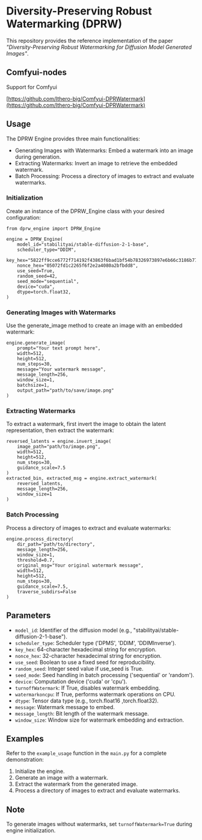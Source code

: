 # Diversity-Preserving Robust Watermarking (DPRW)

This repository provides the reference implementation of the paper *"Diversity-Preserving Robust Watermarking for Diffusion Model Generated Images"*. 


## Comfyui-nodes

Support for Comfyui

[https://github.com/lthero-big/Comfyui-DPRWatermark](https://github.com/lthero-big/Comfyui-DPRWatermark)

## Usage
The DPRW Engine provides three main functionalities:

* Generating Images with Watermarks: Embed a watermark into an image during generation.
* Extracting Watermarks: Invert an image to retrieve the embedded watermark.
* Batch Processing: Process a directory of images to extract and evaluate watermarks.

### Initialization

Create an instance of the DPRW_Engine class with your desired configuration:

```
from dprw_engine import DPRW_Engine

engine = DPRW_Engine(
    model_id="stabilityai/stable-diffusion-2-1-base",
    scheduler_type="DDIM",
    key_hex="5822ff9cce6772f714192f43863f6bad1bf54b78326973897e6b66c3186b77a7",
    nonce_hex="05072fd1c2265f6f2e2a4080a2bfbdd8",
    use_seed=True,
    random_seed=42,
    seed_mode="sequential",
    device="cuda",
    dtype=torch.float32,
)
```

### Generating Images with Watermarks

Use the generate_image method to create an image with an embedded watermark:

```
engine.generate_image(
    prompt="Your text prompt here",
    width=512,
    height=512,
    num_steps=30,
    message="Your watermark message",
    message_length=256,
    window_size=1,
    batchsize=1,
    output_path="path/to/save/image.png"
)
```


### Extracting Watermarks

To extract a watermark, first invert the image to obtain the latent representation, then extract the watermark:


```
reversed_latents = engine.invert_image(
    image_path="path/to/image.png",
    width=512,
    height=512,
    num_steps=30,
    guidance_scale=7.5
)
extracted_bin, extracted_msg = engine.extract_watermark(
    reversed_latents,
    message_length=256,
    window_size=1
)

```



### Batch Processing

Process a directory of images to extract and evaluate watermarks:

```
engine.process_directory(
    dir_path="path/to/directory",
    message_length=256,
    window_size=1,
    threshold=0.7,
    original_msg="Your original watermark message",
    width=512,
    height=512,
    num_steps=30,
    guidance_scale=7.5,
    traverse_subdirs=False
)
```


## Parameters

* `model_id`: Identifier of the diffusion model (e.g., "stabilityai/stable-diffusion-2-1-base").
* `scheduler_type`: Scheduler type ('DPMS', 'DDIM', 'DDIMInverse').
* `key_hex`: 64-character hexadecimal string for encryption.
* `nonce_hex`: 32-character hexadecimal string for encryption.
* `use_seed`: Boolean to use a fixed seed for reproducibility.
* `random_seed`: Integer seed value if use_seed is True.
* `seed_mode`: Seed handling in batch processing ('sequential' or 'random').
* `device`: Computation device ('cuda' or 'cpu').
* `turnoffWatermark`: If True, disables watermark embedding.
* `watermarkoncpu`: If True, performs watermark operations on CPU.
* `dtype`: Tensor data type (e.g., torch.float16 ,torch.float32).
* `message`: Watermark message to embed.
* `message_length`: Bit length of the watermark message.
* `window_size`: Window size for watermark embedding and extraction.


## Examples

Refer to the `example_usage` function in the `main.py` for a complete demonstration:

1. Initialize the engine.
2. Generate an image with a watermark.
3. Extract the watermark from the generated image.
4. Process a directory of images to extract and evaluate watermarks.

## Note

To generate images without watermarks, set `turnoffWatermark=True` during engine initialization.

